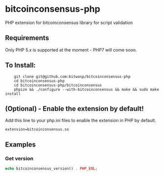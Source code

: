 # bitcoinconsensus-php

PHP extension for bitcoinconsensus library for script validation

## Requirements
Only PHP 5.x is supported at the moment - PHP7 will come soon.

## To Install:
```
    git clone git@github.com:bitwasp/bitcoinconsensus-php
    cd bitcoinconsensus-php
    cd bitcoinconsensus-php/bitcoinconsensus
    phpize && ./configure --with-bitcoinconsensus && make && sudo make install
```

## (Optional) - Enable the extension by default!
Add this line to your php.ini files to enable the extension in PHP by default.
```
extension=bitcoinconsensus.so
```

## Examples

### Get version
```php
echo bitcoinconsensus_version() . PHP_EOL;
```
